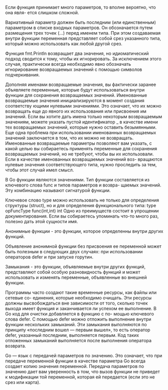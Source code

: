 Если функция принимает много параметров, то вполне вероятно, что она явля-
ется слишком сложной.

 Вариативный параметр должен быть последним (или единственным) параметром в списке
входных параметров. Он обозначается путем размещения трех точек (…) перед
именем типа. При этом создаваемая внутри функции переменная представляет
собой срез указанного типа, который можно использовать как любой другой срез.

Функция fmt.Println возвращает два значения, но идиоматический подход сводится к тому, чтобы их игнорировать.
За исключением этого случая, практически всегда необходимо явно обозначать игнорирование возвращаемых значений с помощью символов подчеркивания.

Дополняя именами возвращаемые значения, вы фактически заранее объявляете
переменные, которые будут использоваться внутри функции для сохранения
возвращаемых значений. Именованные возвращаемые значения инициализируются в момент создания соответству­
ющими нулевыми значениями. Это означает, что их можно возвращать еще до
явного их использования или присвоения им значений. Если вы хотите дать имена только некоторым возвращаемым значениям,
можете указать пустой идентификатор _ в качестве имени тех возвращаемых значений, которые нужно оставить безымянными.
Еще одна проблема при использовании именованных возвращаемых значений заключается в том, что их можно не возвращать.   
Именованные возвращаемые параметры позволяют вам указать, с какой целью вы собираетесь
применять переменные для сохранения возвращаемых значений, но не требуют,
чтобы вы их использовали. Если в качестве именованных возвращаемых значений воз-
вращаются нулевые значения соответствующего типа, нужно проследить за
тем, чтобы этот случай имел смысл.

В Go функции являются значениями. Тип функции составляется из ключевого слова func и типов параметров и возвра-
щаемых значений. Эту комбинацию называют сигнатурой функции. 
 
Ключевое слово type можно использовать не только для определения структуры
(struct), но и для определения функционального типа: type opFuncType func(int,int) int
Одно из преимуществ состоит в упрощении документирования. Если вы собираетесь упоминать что-то много
раз, полезно дать этой сущности имя.

Анонимные функции - это функции, которое определенны внутри других функций.

Объявление анонимной функции без присвоения ее переменной
может быть полезным в следующих двух случаях: при использовании операторов defer и при запуске горутин. 

Замыкания - это функции, объявляемые внутри других функций, представляют собой особую разновидность функций и может использовать и изменять переменные, объявленные
во внешней функции.

Программы часто создают такие временные ресурсы, как файлы или сетевые со-
единения, которые необходимо очищать. Эти ресурсы должны высвобождаться
вне зависимости от того, сколько точек выхода имеет функция и заканчивается
ли успехом ее выполнение. В Go код для очистки добавляется в функцию с по-
мощью ключевого слова defer.
С помощью defer можно отложить выполнение внутри функции нескольких замыканий. Эти замыкания выполняются по принципу «последним
вошел — первым вышел», то есть оператор defer, указанный последним, выполняется первым. Код таких отложенных замыканий выполняется после выполнения оператора возврата. 

Go — язык с передачей параметров по значению.  Это означает, что при
передаче переменной функции в качестве параметра Go всегда создает копию значения переменной.
Передача параметров по значению дает вам уверенность в том, что
вызов функции не приведет к модификации той переменной, которая ей передается (если это не срез или карта). 

